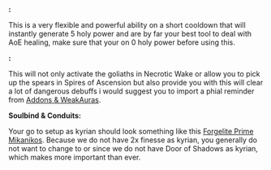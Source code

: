 **<a href="https://www.wowhead.com/spell=326011/divine-toll" data-wowhead="spell=326011"></a>:**

This is a very flexible and powerful ability on a short cooldown that will instantly generate 5 holy power and are by far your best tool to deal with AoE healing, make sure that your on 0 holy power before using this.

**<a href="https://www.wowhead.com/spell=324739/summon-steward" data-wowhead="spell=324739"></a>:**

This will not only activate the goliaths in Necrotic Wake or allow you to pick up the spears in Spires of Ascension but also provide you with <a href="https://www.wowhead.com/item=177278/phial-of-serenity" data-wowhead="spell=177278"></a> this will clear a lot of dangerous debuffs i would suggest you to import a phial reminder from [Addons & WeakAuras](/M+/weakauras).

**Soulbind & Conduits:**

Your go to setup as kyrian should look something like this [Forgelite Prime Mikanikos](https://www.wowhead.com/soulbind-calc/kyrian/forgelite-prime-mikanikos/paladin/AwaW6pYBBS1EChIFMPoKJTAQCiMVK2MKJSyqCjV2AAo). Because we do not have 2x finesse as kyrian, you generally do not want to change to <a href="https://www.wowhead.com/spell=339124/pure-concentration" data-wowhead="spell=339124"></a> or <a href="https://www.wowhead.com/spell=339292/wrench-evil" data-wowhead="spell=339292"></a> since we do not have Door of Shadows as kyrian, which makes <a href="https://www.wowhead.com/spell=339268/lights-barding" data-wowhead="spell=339268"></a> more important than ever.





